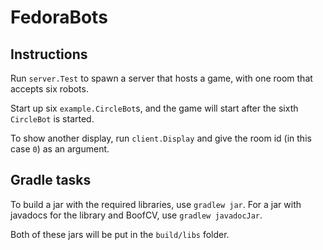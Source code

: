 # FedoraBots

## Instructions

Run `server.Test` to spawn a server that hosts a game, with one room that accepts six robots.

Start up six `example.CircleBot`s, and the game will start after the sixth `CircleBot` is started.

To show another display, run `client.Display` and give the room id (in this case `0`) as an argument.

## Gradle tasks

To build a jar with the required libraries, use `gradlew jar`. For a jar with javadocs for the library and BoofCV, use `gradlew javadocJar`.

Both of these jars will be put in the `build/libs` folder.
